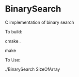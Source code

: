 # BinarySearch

C implementation of binary search

To build:

cmake .

make

To Use:

./BinarySearch SizeOfArray
